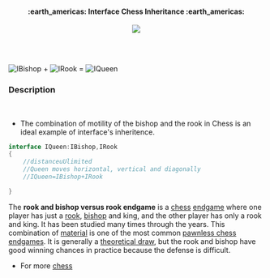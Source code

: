<h4><p align="center">:earth_americas: Interface Chess Inheritance  :earth_americas:</p></h4>


<p align="center">
<img src="https://media.giphy.com/media/13bNeFeyPnCycM/giphy.gif">
</p>
<br>
<br>

![IBishop](https://encrypted-tbn3.gstatic.com/images?q=tbn:ANd9GcT-8kQpkbN4UxlHwVUw7GzYlNOI2QYTxf82Ij_fWSD-qq1ofs69) +
![IRook](https://encrypted-tbn3.gstatic.com/images?q=tbn:ANd9GcRlqj5kdHhS85kHMOBcJQfbsVCHCf26g5qLlvJPEhF8J6E7eXAb) =
![IQueen](https://encrypted-tbn2.gstatic.com/images?q=tbn:ANd9GcTgnwszCgX3Crsd6d6ve1IjExwOvnn4KEZP8DCVuL1HkLEVHPby)
###  Description
<br>


* The combination of motility of the bishop and the rook in Chess is an ideal example of interface's inheritence.



```c#
interface IQueen:IBishop,IRook
{
    //distanceuUlimited
    //Queen moves horizontal, vertical and diagonally
    //IQueen=IBishop+IRook

}
```
<p>The <b>rook and bishop versus rook endgame</b> is a <a href="https://en.wikipedia.org/wiki/Chess" title="Chess">chess</a> <a href="https://en.wikipedia.org/wiki/Chess_endgame" title="Chess endgame">endgame</a> where one player has just a <a href="https://en.wikipedia.org/wiki/Rook_(chess)" title="Rook (chess)">rook</a>, <a href="https://en.wikipedia.org/wiki/Bishop_(chess)" title="Bishop (chess)">bishop</a> and king, and the other player has only a rook and king. It has been studied many times through the years. This combination of <a href="https://en.wikipedia.org/wiki/List_of_chess_terms#Material" class="mw-redirect" title="List of chess terms">material</a> is one of the most common <a href="https://en.wikipedia.org/wiki/Pawnless_chess_endgame" title="Pawnless chess endgame">pawnless chess endgames</a>. It is generally a <a href="https://en.wikipedia.org/wiki/Theoretical_draw" class="mw-redirect" title="Theoretical draw">theoretical draw</a>, but the rook and bishop have good winning chances in practice because the defense is difficult. 


* For more <a href="https://en.wikipedia.org/wiki/Chess" title="Chess">chess</a>
